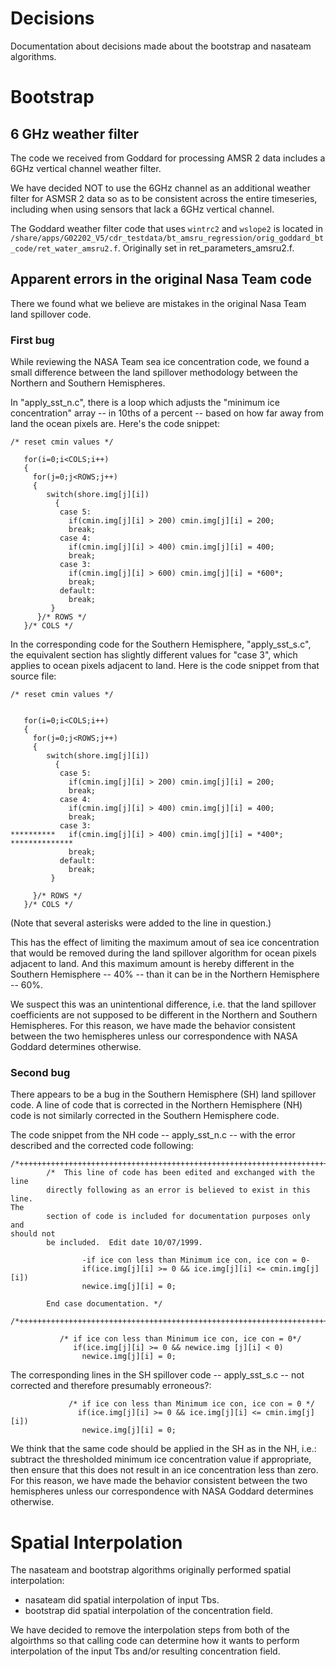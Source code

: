 # Decisions

Documentation about decisions made about the bootstrap and nasateam algorithms.

# Bootstrap

## 6 GHz weather filter

The code we received from Goddard for processing AMSR 2 data includes a 6GHz
vertical channel weather filter.

We have decided NOT to use the 6GHz channel as an additional weather filter for
ASMSR 2 data so as to be consistent across the entire timeseries, including when
using sensors that lack a 6GHz vertical channel.

The Goddard weather filter code that uses `wintrc2` and `wslope2` is located in
`/share/apps/G02202_V5/cdr_testdata/bt_amsru_regression/orig_goddard_bt_code/ret_water_amsru2.f`. Originally
set in ret_parameters_amsru2.f.


## Apparent errors in the original Nasa Team code

There we found what we believe are mistakes in the original Nasa Team land
spillover code.

### First bug

While reviewing the NASA Team sea ice concentration code, we found a small
difference between the land spillover methodology between the Northern and
Southern Hemispheres.

In "apply_sst_n.c", there is a loop which adjusts the "minimum ice
concentration" array -- in 10ths of a percent -- based on how far away
from land the ocean pixels are.  Here's the code snippet:

```
/* reset cmin values */

   for(i=0;i<COLS;i++)
   {
     for(j=0;j<ROWS;j++)
     {
        switch(shore.img[j][i])
          {
           case 5:
             if(cmin.img[j][i] > 200) cmin.img[j][i] = 200;
             break;
           case 4:
             if(cmin.img[j][i] > 400) cmin.img[j][i] = 400;
             break;
           case 3:
             if(cmin.img[j][i] > 600) cmin.img[j][i] = *600*;
             break;
           default:
             break;
         }
      }/* ROWS */
   }/* COLS */
```

In the corresponding code for the Southern Hemisphere, "apply_sst_s.c", the
equivalent section has slightly different values for "case 3", which
applies to ocean pixels adjacent to land.  Here is the code snippet from
that source file:

```
/* reset cmin values */


   for(i=0;i<COLS;i++)
   {
     for(j=0;j<ROWS;j++)
     {
        switch(shore.img[j][i])
          {
           case 5:
             if(cmin.img[j][i] > 200) cmin.img[j][i] = 200;
             break;
           case 4:
             if(cmin.img[j][i] > 400) cmin.img[j][i] = 400;
             break;
           case 3:
**********   if(cmin.img[j][i] > 400) cmin.img[j][i] = *400*; **************
             break;
           default:
             break;
         }

     }/* ROWS */
   }/* COLS */
```


(Note that several asterisks were added to the line in question.)

This has the effect of limiting the maximum amout of sea ice concentration
that would be removed during the land spillover algorithm for ocean pixels
adjacent to land.  And this maximum amount is hereby different in the
Southern Hemisphere -- 40% -- than it can be in the Northern Hemisphere --
60%.

We suspect this was an unintentional difference, i.e. that the land spillover
coefficients are not supposed to be different in the Northern and Southern
Hemispheres. For this reason, we have made the behavior consistent between the
two hemispheres unless our correspondence with NASA Goddard determines otherwise.

### Second bug

There appears to be a bug in the Southern Hemisphere (SH) land spillover
code.  A line of code that is corrected in the Northern Hemisphere (NH)
code is not similarly corrected in the Southern Hemisphere code.

The code snippet from the NH code -- apply_sst_n.c -- with the error
described and the corrected code following:


```
/*++++++++++++++++++++++++++++++++++++++++++++++++++++++++++++++++++++++++*/
        /*  This line of code has been edited and exchanged with the line
        directly following as an error is believed to exist in this line.
The
        section of code is included for documentation purposes only and
should not
        be included.  Edit date 10/07/1999.

                -if ice con less than Minimum ice con, ice con = 0-
                if(ice.img[j][i] >= 0 && ice.img[j][i] <= cmin.img[j][i])
                newice.img[j][i] = 0;

        End case documentation. */

/*++++++++++++++++++++++++++++++++++++++++++++++++++++++++++++++++++++++++*/

           /* if ice con less than Minimum ice con, ice con = 0*/
              if(ice.img[j][i] >= 0 && newice.img [j][i] < 0)
                newice.img[j][i] = 0;
```


The corresponding lines in the SH spillover code -- apply_sst_s.c -- not
corrected and therefore presumably erroneous?:

```
             /* if ice con less than Minimum ice con, ice con = 0 */
               if(ice.img[j][i] >= 0 && ice.img[j][i] <= cmin.img[j][i])
                newice.img[j][i] = 0;
```


We think that the same code should be applied in the SH as in the NH, i.e.:
subtract the thresholded minimum ice concentration value if appropriate, then
ensure that this does not result in an ice concentration less than zero. For
this reason, we have made the behavior consistent between the two hemispheres
unless our correspondence with NASA Goddard determines otherwise.


# Spatial Interpolation

The nasateam and bootstrap algorithms originally performed spatial interpolation:

* nasateam did spatial interpolation of input Tbs.
* bootstrap did spatial interpolation of the concentration field.

We have decided to remove the interpolation steps from both of the algoirthms so
that calling code can determine how it wants to perform interpolation of the
input Tbs and/or resulting concentration field.
